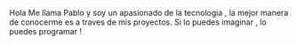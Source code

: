 Hola Me llama Pablo y soy un apasionado de la tecnologia ,
la mejor manera de conocerme es a traves de mis proyectos.
Si lo puedes imaginar , lo puedes programar !
